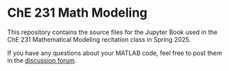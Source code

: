 # ChE 231 Math Modeling

This repository contains the source files for the Jupyter Book used in the ChE 231 Mathematical Modeling recitation class in Spring 2025.

If you have any questions about your MATLAB code, feel free to post them in the [discussion forum](https://github.com/jcwang587/math-modeling/discussions).
